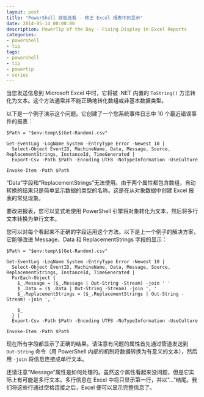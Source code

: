 ```yaml
---
layout: post
title: "PowerShell 技能连载 - 修正 Excel 报表中的显示"
date: 2014-05-14 00:00:00
description: PowerTip of the Day - Fixing Display in Excel Reports
categories:
- powershell
- tip
tags:
- powershell
- tip
- powertip
- series
---
```

当您发送信息到 Microsoft Excel 中时，它将被 .NET 内置的 `ToString()` 方法转化为文本。这个方法通常并不能正确地转化数组或非基本数据类型。

以下是一个例子演示这个问题。它创建了一个您系统事件日志中 10 个最近错误事件的报表：

    $Path = "$env:temp\$(Get-Random).csv"

    Get-EventLog -LogName System -EntryType Error -Newest 10 |
      Select-Object EventID, MachineName, Data, Message, Source, ReplacementStrings, InstanceId, TimeGenerated |
      Export-Csv -Path $Path -Encoding UTF8 -NoTypeInformation -UseCulture

    Invoke-Item -Path $Path

“Data”字段和“ReplacementStrings”无法使用。由于两个属性都包含数组，自动转换的结果只是简单显示数据的类型的名称。这是在从对象数据中创建 Excel 报表的常见现象。

要改进报表，您可以显式地使用 PowerShell 引擎将对象转化为文本，然后将多行文本转换为单行文本。

您可以对每个看起来不正确的字段运用这个方法。以下是上一个例子的解决方案，它能够改进 Message、Data 和 ReplacementStrings 字段的显示：

    $Path = "$env:temp\$(Get-Random).csv"

    Get-EventLog -LogName System -EntryType Error -Newest 10 |
      Select-Object EventID, MachineName, Data, Message, Source, ReplacementStrings, InstanceId, TimeGenerated |
      ForEach-Object {
        $_.Message = ($_.Message | Out-String -Stream) -join ' '
        $_.Data = ($_.Data | Out-String -Stream) -join ', '
        $_.ReplacementStrings = ($_.ReplacementStrings | Out-String -Stream) -join ', '

        $_
      } |
      Export-Csv -Path $Path -Encoding UTF8 -NoTypeInformation -UseCulture

    Invoke-Item -Path $Path

现在所有字段都显示了正确的结果。请注意有问题的属性首先通过管道发送到 `Out-String` 命令（用 PowerShell 内部的机制将数据转换为有意义的文本），然后用 `-join` 将信息连接成单行文本。

还请注意“Message”属性是如何处理的。虽然这个属性看起来没问题，但是它实际上有可能是多行文本。多行信息在 Excel 中将只显示第一行，并以“...”结尾。我们将这些行通过空格连接之后，Excel 便可以显示完整信息了。

<!--本文国际来源：[Fixing Display in Excel Reports](http://community.idera.com/powershell/powertips/b/tips/posts/fixing-display-in-excel-reports)-->
